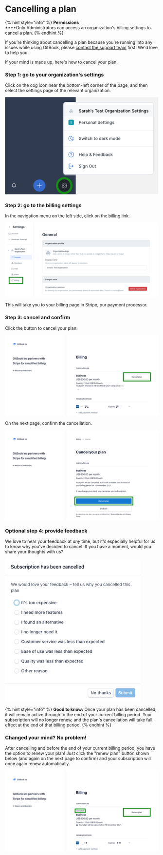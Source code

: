 # Cancelling a plan

{% hint style="info" %}
**Permissions**\
****Only Administrators can access an organization's billing settings to cancel a plan.
{% endhint %}

If you're thinking about cancelling a plan because you're running into any issues while using GitBook, please [contact the support team](../../troubleshooting/support.md) first! We'd love to help you.

If your mind is made up, here's how to cancel your plan.

### Step 1: go to your organization's settings

Click on the cog icon near the bottom-left corner of the page, and then select the settings page of the relevant organization.

![](../../.gitbook/assets/cancel-step-1.png)

### Step 2: go to the billing settings

In the navigation menu on the left side, click on the billing link.

![](../../.gitbook/assets/cancel-step-2.png)

This will take you to your billing page in Stripe, our payment processor.

### Step 3: cancel and confirm

Click the button to cancel your plan.

![](../../.gitbook/assets/cancel-step-3.png)

On the next page, confirm the cancellation.

![](../../.gitbook/assets/cancel-step-4.png)

### Optional step 4: provide feedback

We love to hear your feedback at _any_ time, but it's especially helpful for us to know why you've decided to cancel. If you have a moment, would you share your thoughts with us?

![](../../.gitbook/assets/cancel-step-5.png)

{% hint style="info" %}
**Good to know:** Once your plan has been cancelled, it will remain active through to the end of your current billing period. Your subscription will no longer renew, and the plan's cancellation will take full effect at the end of that billing period.
{% endhint %}

### Changed your mind? No problem!

After cancelling and before the end of your current billing period, you have the option to renew your plan! Just click the "renew plan" button shown below (and again on the next page to confirm) and your subscription will once again renew automatically.

![](../../.gitbook/assets/cancel-step-6.png)
